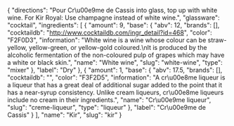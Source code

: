 {
    "directions": "Pour Cr\u00e9me de Cassis into glass, top up with white wine. For Kir Royal: Use champagne instead of white wine.",
    "glassware": "cocktail",
    "ingredients": [
        {
            "amount": 9,
            "base": {
                "abv": 12,
                "brands": [],
                "cocktaildb": "http://www.cocktaildb.com/ingr_detail?id=468",
                "color": "F2F0D3",
                "information": "White wine is a wine whose colour can be straw-yellow, yellow-green, or yellow-gold coloured.\nIt is produced by the alcoholic fermentation of the non-coloured pulp of grapes which may have a white or black skin.",
                "name": "White wine",
                "slug": "white-wine",
                "type": "mixer"
            },
            "label": "Dry"
        },
        {
            "amount": 1,
            "base": {
                "abv": 17.5,
                "brands": [],
                "cocktaildb": "",
                "color": "F3F2D5",
                "information": "A cr\u00e8me liqueur is a liqueur that has a great deal of additional sugar added to the point that it has a near-syrup consistency. Unlike cream liqueurs, cr\u00e8me liqueurs include no cream in their ingredients.",
                "name": "Cr\u00e9me liqueur",
                "slug": "creme-liqueur",
                "type": "liqueur"
            },
            "label": "Cr\u00e9me de Cassis"
        }
    ],
    "name": "Kir",
    "slug": "kir"
}